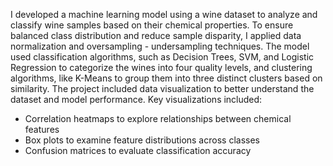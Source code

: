 I developed a machine learning model using a wine dataset to analyze and classify wine samples based on their chemical properties. To ensure balanced class distribution and reduce sample disparity, I applied data normalization and oversampling - undersampling techniques. The model used classification algorithms, such as Decision Trees, SVM, and Logistic Regression to categorize the wines into four quality levels, and clustering algorithms, like K-Means to group them into three distinct clusters based on similarity.
The project included data visualization to better understand the dataset and model performance. Key visualizations included:
 - Correlation heatmaps to explore relationships between chemical features
 - Box plots to examine feature distributions across classes
 - Confusion matrices to evaluate classification accuracy
